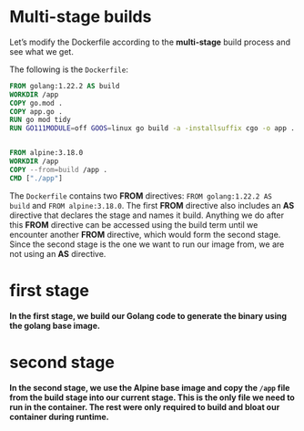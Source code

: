 #   Multi-stage builds

Let’s modify the Dockerfile according to the **multi-stage** build process and see what we get.

The following is the `Dockerfile`:

```Dockerfile
FROM golang:1.22.2 AS build
WORKDIR /app
COPY go.mod .
COPY app.go .
RUN go mod tidy
RUN GO111MODULE=off GOOS=linux go build -a -installsuffix cgo -o app . && chmod +x ./app


FROM alpine:3.18.0
WORKDIR /app
COPY --from=build /app .
CMD ["./app"]
```

The `Dockerfile` contains two **FROM** directives: `FROM golang:1.22.2 AS build` and `FROM alpine:3.18.0`. The first **FROM** directive also includes an **AS** directive that declares the stage and names it build. Anything we do after this **FROM** directive can be accessed using the build term until we encounter another **FROM** directive, which would form the second stage. Since the second stage is the one we want to run our image from, we are not using an **AS** directive.

#   first stage

**In the first stage, we build our Golang code to generate the binary using the golang base image.**

#   second stage

**In the second stage, we use the Alpine base image and copy the `/app` file from the build stage into our current stage. This is the only file we need to run in the container. The rest were only required to build and bloat our container during runtime.**